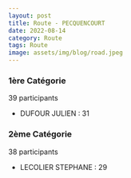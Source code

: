 ```yaml
---
layout: post
title: Route - PECQUENCOURT
date: 2022-08-14
category: Route
tags: Route
image: assets/img/blog/road.jpeg
---
```


### 1ère Catégorie
39 participants
- DUFOUR JULIEN : 31

### 2ème Catégorie
38 participants
- LECOLIER STEPHANE : 29
